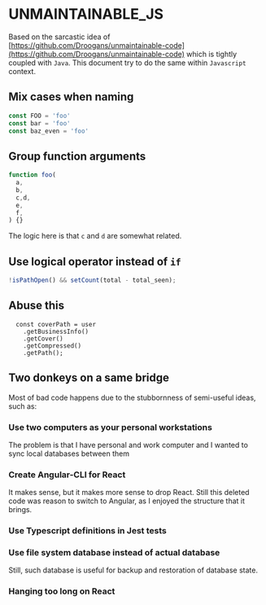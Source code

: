 # UNMAINTAINABLE_JS

Based on the sarcastic idea of [https://github.com/Droogans/unmaintainable-code](https://github.com/Droogans/unmaintainable-code) which is tightly coupled with `Java`. This document try to do the same within `Javascript` context.

## Mix cases when naming

```js
const FOO = 'foo'
const bar = 'foo'
const baz_even = 'foo'
```

## Group function arguments

```js
function foo(
  a,
  b,
  c,d,
  e,
  f,
) {}
```

The logic here is that `c` and `d` are somewhat related.

## Use logical operator instead of `if`

```js
!isPathOpen() && setCount(total - total_seen);
```

## Abuse this

```
  const coverPath = user
    .getBusinessInfo()
    .getCover()
    .getCompressed()
    .getPath();
```

## Two donkeys on a same bridge

Most of bad code happens due to the stubbornness of semi-useful ideas, such as:

### Use two computers as your personal workstations

The problem is that I have personal and work computer and I wanted to sync local databases between them

### Create Angular-CLI for React

It makes sense, but it makes more sense to drop React. Still this deleted code was reason to switch to Angular, as I enjoyed the structure that it brings.

### Use Typescript definitions in Jest tests

### Use file system database instead of actual database

Still, such database is useful for backup and restoration of database state.

### Hanging too long on React

